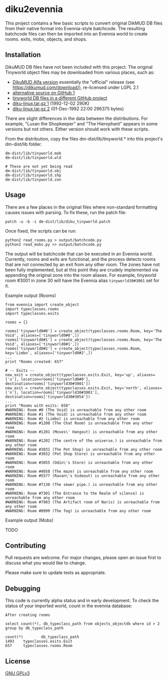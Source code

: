 # diku2evennia
This project contains a few basic scripts to convert original DikMUD DB files from their native format into Evennia-style batchcode. The resulting
batchcode files can then be imported into an Evennia world to create rooms. exits, mobs, objects, and shops.

## Installation
DikuMUD DB files have not been included with this project. The original Tinyworld object files may be downloaded from various places, such as:

- [DikuMUD Alfa version](https://github.com/Seifert69/DikuMUD) essentially the "official" release (see https://dikumud.com/download/), re-licensed under LGPL 2.1
- [alternative source on GitHub 1](https://github.com/sneezymud/dikumud)
- [tinyworld DB files in a different GitHub project](https://github.com/tpolecat/mud/tree/master/data)
- [diku-linux.tar.gz 1](http://ftp.lip6.fr/pub/linux/sunsite/games/muds/diku-linux.tar.gz) (1992-12-02 290K)
- [diku-linux.tar.gz 2](http://ftp.gwdg.de/pub/linux/funet/xtra/games/muds/diku-linux.tar.gz) (01-Dec-1992 22:00 296375 bytes)

There are slight differences in the data between the distributions. For example, "Luxan the Shopkeeper" and "The Hierophant" appears in some versions
but not others. Either version should work with these scripts.

From the distribution, copy the files dm-dist/lib/tinyworld.* into this project's dm-dist/lib folder.

```
dm-dist/lib/tinyworld.mob
dm-dist/lib/tinyworld.wld

# These are not yet being read
dm-dist/lib/tinyworld.obj
dm-dist/lib/tinyworld.shp
dm-dist/lib/tinyworld.zon
```

## Usage

There are a few places in the original files where non-standard formatting causes issues with parsing. To fix these, run the patch file:

```
patch -u -b -i dm-dist/lib/diku_tinyworld.patch
```

Once fixed, the scripts can be run:

```
python2 read_rooms.py > output/batchcode.py
python2 read_mobs.py >> output/batchcode.py
```

The output will be batchcode that can be executed in an Evennia world. Currently, rooms and exits are functional,
and the process detects rooms that are not connected by an exit from any other room. The zones have not been
fully implemented, but at this point they are crudely implemented via appending the original zone into the room
aliases. For example, tinyworld room #3001 in zone 30 will have the Evennia alias `tinyworld30#3001` set for it.

Example output (Rooms)
```
from evennia import create_object
import typeclasses.rooms
import typeclasses.exits

rooms = {}

rooms['tinyworld0#0'] = create_object(typeclasses.rooms.Room, key='The Void', aliases=['tinyworld0#0',])
rooms['tinyworld0#1'] = create_object(typeclasses.rooms.Room, key='The Void', aliases=['tinyworld0#1',])
rooms['tinyworld0#2'] = create_object(typeclasses.rooms.Room, key='Limbo', aliases=['tinyworld0#2',])
...
print "Rooms created: 657"

# -- Exits --
new_exit = create_object(typeclasses.exits.Exit, key='up', aliases=['u'], location=rooms['tinyworld0#0'], destination=rooms['tinyworld30#3001'])
new_exit = create_object(typeclasses.exits.Exit, key='north', aliases=['n'], location=rooms['tinyworld30#3001'], destination=rooms['tinyworld30#3054'])
...
print "Rooms with exits: 658"
#WARNING: Room #0 (The Void) is unreachable from any other room
#WARNING: Room #1 (The Void) is unreachable from any other room
#WARNING: Room #2 (Limbo) is unreachable from any other room
#WARNING: Room #1200 (The Chat Room) is unreachable from any other room
#WARNING: Room #1201 (Moses\' Hangout) is unreachable from any other room
#WARNING: Room #1202 (The centre of the universe.) is unreachable from any other room
#WARNING: Room #3031 (The Pet Shop) is unreachable from any other room
#WARNING: Room #3032 (Pet Shop Store) is unreachable from any other room
#WARNING: Room #3055 (Odin\'s Store) is unreachable from any other room
#WARNING: Room #4058 (The maze) is unreachable from any other room
#WARNING: Room #5577 (Ravan\'s hideout) is unreachable from any other room
#WARNING: Room #7130 (The sewer pipe.) is unreachable from any other room
#WARNING: Room #7301 (The Entrance to the Realm of silence) is unreachable from any other room
#WARNING: Room #7903 (The Artifact room of Naris) is unreachable from any other room
#WARNING: Room #8999 (The fog) is unreachable from any other room
```

Example output (Mobs)

TODO

## Contributing
Pull requests are welcome. For major changes, please open an issue first to discuss what you would like to change.

Please make sure to update tests as appropriate.

## Debugging

This code is currently alpha status and in early development. To check the status of your imported world, count in the evennia database:

```
After creating rooms

select count(*), db_typeclass_path from objects_objectdb where id > 2 group by db_typeclass_path

count(*)        db_typeclass_path
1493    typeclasses.exits.Exit
657     typeclasses.rooms.Room
```

## License
[GNU GPLv3](https://choosealicense.com/licenses/gpl-3.0/)

